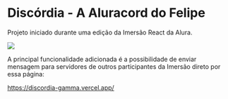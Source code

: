 # Discórdia - A Aluracord do Felipe
Projeto iniciado durante uma edição da Imersão React da Alura.

![](https://alurakut-zeta-six.vercel.app/github_sunglasses_pink.svg)

A principal funcionalidade adicionada é a possibilidade de enviar mensagem para servidores de outros participantes da Imersão direto por essa página:

https://discordia-gamma.vercel.app/
